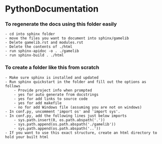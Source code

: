 # PythonDocumentation
### To regenerate the docs using this folder easily

    - cd into sphinx folder
    - move the files you want to document into sphinx/gamelib
    - Delete gamelib.rst and modules.rst
    - Delete the contents of ./html
    - run sphinx-apidoc -o . ./gamelib
    - run sphinx-build . ./html

### To create a folder like this from scratch

    - Make sure sphinx is installed and updated
    - Run sphinx quickstart in the folder and fill out the options as follows
        - Provide project info when prompted
        - yes for auto generate from docstrings
        - yes for add links to source code
        - yes for add makefile
        - no for add Windows file (assuming you are not on windows)
    - In conf.py, uncomment 'import os' and 'import sys'.
    - In conf.py, add the following lines just below imports
        - sys.path.insert(0, os.path.abspath('.')) 
        - sys.path.append(os.path.abspath('./gamelib'))  
        - sys.path.append(os.path.abspath('..'))
    - If you want to use this exact structure, create an html directory to hold your built html
